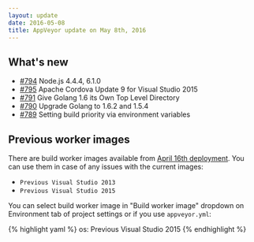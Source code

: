 ```yaml
---
layout: update
date: 2016-05-08
title: AppVeyor update on May 8th, 2016
---
```


## What's new

* [#794](https://github.com/appveyor/ci/issues/794) Node.js 4.4.4, 6.1.0
* [#795](https://github.com/appveyor/ci/issues/795) Apache Cordova Update 9 for Visual Studio 2015
* [#791](https://github.com/appveyor/ci/issues/791) Give Golang 1.6 its Own Top Level Directory
* [#790](https://github.com/appveyor/ci/issues/790) Upgrade Golang to 1.6.2 and 1.5.4
* [#789](https://github.com/appveyor/ci/issues/789) Setting build priority via environment variables

## Previous worker images

There are build worker images available from [April 16th deployment](/updates/2016/04/16). You can use them in case of any issues with the current images:

- `Previous Visual Studio 2013`
- `Previous Visual Studio 2015`

You can select build worker image in "Build worker image" dropdown on Environment tab of project settings or if you use `appveyor.yml`:

{% highlight yaml %}
os: Previous Visual Studio 2015
{% endhighlight %}
